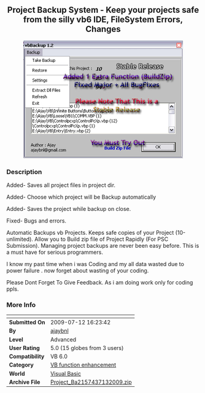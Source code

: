 ﻿<div align="center">

## Project Backup System \- Keep your projects safe from the silly vb6 IDE, FileSystem Errors, Changes

<img src="PIC2008116018226672.jpg">
</div>

### Description

Added- Saves all project files in project dir.

Added- Choose which project will be Backup automatically

Added- Saves the project while backup on close.

Fixed- Bugs and errors.

Automatic Backups vb Projects. Keeps safe copies of your Project (10-unlimited). Allow you to Build zip file of Project Rapidly (For PSC Submission). Managing project backups are never been easy before. This is a must have for serious programmers.

I know my past time when i was Coding and my all data wasted due to power failure . now forget about wasting of your coding.

Please Dont Forget To Give Feedback. As i am doing work only for coding ppls.
 
### More Info
 


<span>             |<span>
---                |---
**Submitted On**   |2009-07-12 16:23:42
**By**             |[ajaybnl](https://github.com/Planet-Source-Code/PSCIndex/blob/master/ByAuthor/ajaybnl.md)
**Level**          |Advanced
**User Rating**    |5.0 (15 globes from 3 users)
**Compatibility**  |VB 6\.0
**Category**       |[VB function enhancement](https://github.com/Planet-Source-Code/PSCIndex/blob/master/ByCategory/vb-function-enhancement__1-25.md)
**World**          |[Visual Basic](https://github.com/Planet-Source-Code/PSCIndex/blob/master/ByWorld/visual-basic.md)
**Archive File**   |[Project\_Ba2157437132009\.zip](https://github.com/Planet-Source-Code/ajaybnl-project-backup-system-keep-your-projects-safe-from-the-silly-vb6-ide-filesystem-er__1-65979/archive/master.zip)








